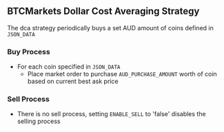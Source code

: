 ## BTCMarkets Dollar Cost Averaging Strategy

The dca strategy periodically buys a set AUD amount of coins defined in `JSON_DATA`

### Buy Process

- For each coin specified in `JSON_DATA`
    - Place market order to purchase `AUD_PURCHASE_AMOUNT` worth of coin based on current best ask price

### Sell Process
- There is no sell process, setting `ENABLE_SELL` to 'false' disables the selling process







